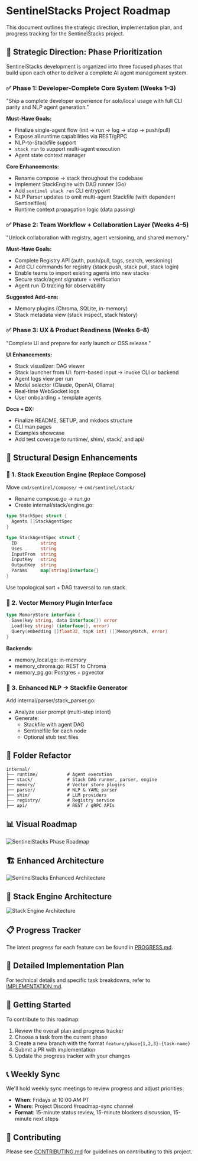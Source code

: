 # SentinelStacks Project Roadmap

This document outlines the strategic direction, implementation plan, and progress tracking for the SentinelStacks project.

## 🔭 Strategic Direction: Phase Prioritization

SentinelStacks development is organized into three focused phases that build upon each other to deliver a complete AI agent management system.

### ✅ Phase 1: Developer-Complete Core System (Weeks 1–3)
"Ship a complete developer experience for solo/local usage with full CLI parity and NLP agent generation."

**Must-Have Goals:**
- Finalize single-agent flow (init → run → log → stop → push/pull)
- Expose all runtime capabilities via REST/gRPC
- NLP-to-Stackfile support
- `stack run` to support multi-agent execution
- Agent state context manager

**Core Enhancements:**
- Rename compose → stack throughout the codebase
- Implement StackEngine with DAG runner (Go)
- Add `sentinel stack run` CLI entrypoint
- NLP Parser updates to emit multi-agent Stackfile (with dependent Sentinelfiles)
- Runtime context propagation logic (data passing)

### ✅ Phase 2: Team Workflow + Collaboration Layer (Weeks 4–5)
"Unlock collaboration with registry, agent versioning, and shared memory."

**Must-Have Goals:**
- Complete Registry API (auth, push/pull, tags, search, versioning)
- Add CLI commands for registry (stack push, stack pull, stack login)
- Enable teams to import existing agents into new stacks
- Secure stack/agent signature + verification
- Agent run ID tracing for observability

**Suggested Add-ons:**
- Memory plugins (Chroma, SQLite, in-memory)
- Stack metadata view (stack inspect, stack history)

### ✅ Phase 3: UX & Product Readiness (Weeks 6–8)
"Complete UI and prepare for early launch or OSS release."

**UI Enhancements:**
- Stack visualizer: DAG viewer
- Stack launcher from UI: form-based input → invoke CLI or backend
- Agent logs view per run
- Model selector (Claude, OpenAI, Ollama)
- Real-time WebSocket logs
- User onboarding + template agents

**Docs + DX:**
- Finalize README, SETUP, and mkdocs structure
- CLI man pages
- Examples showcase
- Add test coverage to runtime/, shim/, stack/, and api/

## 🧱 Structural Design Enhancements

### 🧩 1. Stack Execution Engine (Replace Compose)

Move `cmd/sentinel/compose/` → `cmd/sentinel/stack/`
- Rename compose.go → run.go
- Create internal/stack/engine.go:

```go
type StackSpec struct {
  Agents []StackAgentSpec
}

type StackAgentSpec struct {
  ID         string
  Uses       string
  InputFrom  string
  InputKey   string
  OutputKey  string
  Params     map[string]interface{}
}
```

Use topological sort + DAG traversal to run stack.

### 🔌 2. Vector Memory Plugin Interface

```go
type MemoryStore interface {
  Save(key string, data interface{}) error
  Load(key string) (interface{}, error)
  Query(embedding []float32, topK int) ([]MemoryMatch, error)
}
```

**Backends:**
- memory_local.go: in-memory
- memory_chroma.go: REST to Chroma
- memory_pg.go: Postgres + pgvector

### 🔧 3. Enhanced NLP → Stackfile Generator

Add internal/parser/stack_parser.go:
- Analyze user prompt (multi-step intent)
- Generate:
  - Stackfile with agent DAG
  - Sentinelfile for each node
  - Optional stub test files

## 📂 Folder Refactor

```
internal/
├── runtime/           # Agent execution
├── stack/             # Stack DAG runner, parser, engine
├── memory/            # Vector store plugins
├── parser/            # NLP & YAML parser
├── shim/              # LLM providers
├── registry/          # Registry service
├── api/               # REST / gRPC APIs
```

## 📊 Visual Roadmap

![SentinelStacks Phase Roadmap](docs/visualizations/phase-roadmap.png)

## 🏗️ Enhanced Architecture

![SentinelStacks Enhanced Architecture](docs/visualizations/enhanced-architecture.png)

## 🔄 Stack Engine Architecture

![Stack Engine Architecture](docs/visualizations/stack-engine-detail.png)

## 📋 Progress Tracker

The latest progress for each feature can be found in [PROGRESS.md](./PROGRESS.md).

## 📝 Detailed Implementation Plan

For technical details and specific task breakdowns, refer to [IMPLEMENTATION.md](./IMPLEMENTATION.md).

## 🚀 Getting Started

To contribute to this roadmap:

1. Review the overall plan and progress tracker
2. Choose a task from the current phase
3. Create a new branch with the format `feature/phase{1,2,3}-{task-name}`
4. Submit a PR with implementation
5. Update the progress tracker with your changes

## 📞 Weekly Sync

We'll hold weekly sync meetings to review progress and adjust priorities:
- **When**: Fridays at 10:00 AM PT
- **Where**: Project Discord #roadmap-sync channel
- **Format**: 15-minute status review, 15-minute blockers discussion, 15-minute next steps

## 🤝 Contributing

Please see [CONTRIBUTING.md](./CONTRIBUTING.md) for guidelines on contributing to this project.
